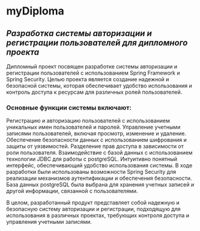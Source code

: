  # myDiploma
## _Разработка системы авторизации и регистрации пользователей для дипломного проекта_
Дипломный проект посвящен разработке системы авторизации и регистрации пользователей с использованием Spring Framework и Spring Security.
Целью проекта является создание надежной и безопасной системы, которая обеспечивает удобство использования и контроль доступа к ресурсам для различных ролей пользователей.

### Основные функции системы включают:

Регистрацию и авторизацию пользователей с использованием уникальных имен пользователей и паролей.
Управление учетными записями пользователей, включая просмотр, изменение и удаление.
Обеспечение безопасности данных с использованием шифрования и защиты от уязвимостей.
Разделение прав доступа в зависимости от роли пользователя.
Взаимодействие с базой данных с использованием технологии JDBC для работы с postgreSQL.
Интуитивно понятный интерфейс, обеспечивающий удобство использования системы.
В ходе разработки были использованы возможности Spring Security для реализации механизмов аутентификации и обеспечения безопасности.
База данных postgreSQL была выбрана для хранения учетных записей и другой информации, связанной с пользователями.

В целом, разработанный продукт представляет собой надежную и безопасную систему авторизации и регистрации, подходящую для использования в различных проектах, требующих контроля доступа и управления учетными записями.
